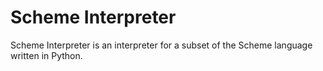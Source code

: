 # Scheme Interpreter
Scheme Interpreter is an interpreter for a subset of the Scheme language written in Python.
